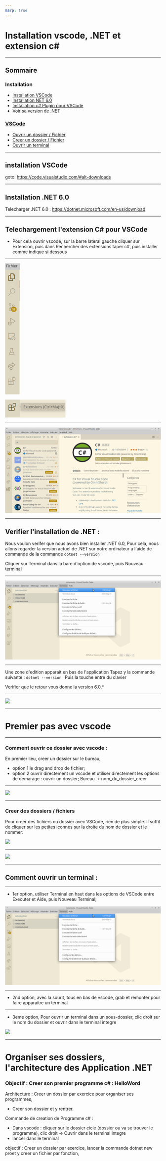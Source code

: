 ```yaml
---
marp: true
---
```


# Installation vscode, .NET et extension c#

---


##	Sommaire
### Installation
- [Installation VSCode](#VSCodeInstall)
- [Installation NET 6.0](#NetInstall)
- [Installation c# Plugin pour VSCode](#CSharpInstall)
- [Voir sa version de .NET](#net6)

### [VSCode](#vscode)
- [Ouvrir un dossier / Fichier ](#opendir)
- [Creer un dossier / Fichier](#createdir)
- [Ouvrir un terminal](#openterm)



---


##  installation VSCode <a id="VSCodeInstall"></a>



goto:
https://code.visualstudio.com/#alt-downloads

---
## Installation .NET 6.0 <a id="NetInstall"></a>

Telecharger .NET 6.0 : https://dotnet.microsoft.com/en-us/download

---

## Telechargement l'extension C# pour VSCode <a id="CSharpInstall"></a>
- Pour cela ouvrir vscode, sur la barre lateral gauche cliquer sur Extension, puis dans Rechercher des extensions taper c#, puis installer comme indique si dessous

---

![](src/vscode_barre_lateral.png)

![](src/vscode_extention_button.png)

---

![](src/vscode_csharp_plugin_installation.png)

---




## Verifier l'installation de .NET : <a id="net6"></a>

Nous voulon verifer que nous avons bien installer .NET 6.0,
Pour cela, nous allons regarder la version actuel de .NET sur notre ordinateur a l'aide de commande de la commande ```dotnet --version```
 
  
Cliquer sur Terminal dans la bare d'option de vscode, puis Nouveau terminal

---

![](src/open_a_term.png)


---

Une zone d'edition apparait en bas de l'application
Tapez y la commande suivante :
```dotnet --version ```
Puis la touche entre du clavier

Verifier que le retour vous donne la version 6.0.*

---

![](src/dotnet--version.png)

---

#  Premier pas avec vscode <a id="vscode"></a>

---


### Comment ouvrir ce dossier avec vscode : <a id="opendir"></a>
En premier lieu, creer un dossier sur le bureau,

-	option 1 le drag and drop de fichier;
-	option 2 ouvrir directement un vscode et utiliser directement les options de demarage : ouvrir un dossier; Bureau -> nom_du_dossier_creer

---

![](src/open_dir_vscode.png)

---

### Creer des dossiers / fichiers <a id="createdir"></a>
Pour creer des fichiers ou dossier avec VSCode, rien de plus simple.
Il suffit de cliquer sur les petites iconnes sur la droite du nom de dossier et le nommer: 


![](src/new_file.png)

---
![](src/new_dir.png)

---



## Comment ouvrir un terminal : <a id="openterm"></a>





---

- 1er option, utiliser Terminal en haut dans les options de VSCode entre Executer et Aide, puis Nouveau Terminal;

![](src/open_a_term.png)

---

- 2nd option, avec la sourit, tous en bas de vscode, grab et remonter pour faire apparaitre un terminal


---

- 3eme option,
Pour ouvrir un terminal dans un sous-dossier, clic droit sur le nom du dossier et ouvrir dans le terminal integre

![](src/termIntegre.png)


---


# Organiser ses dossiers, l'architecture des Application .NET

### Objectif : Creer son premier programme c# : HelloWord

Architecture : Creer un dossier par exercice pour organiser ses programmes,
	
- Creer son dossier et y rentrer.

Commande de creation de Programme c# :
- Dans vscode : cliquer sur le dossier cicle (dossier ou va se trouver le programme), clic droit -> Ouvrir dans le terminal integre
- lancer dans le terminal

objectif : Creer un dossier par exercice, lancer la commande dotnet new proet y creer un fichier par fonction, 










